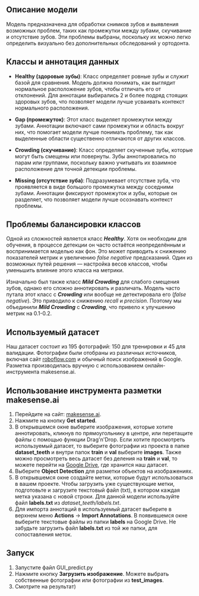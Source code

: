 ## Описание модели

Модель предназначена для обработки снимков зубов и выявления возможных проблем, таких как промежутки между зубами, скучивание и отсутствие зубов. Эти проблемы выбраны, поскольку их можно легко определить визуально без дополнительных обследований у ортодонта.

## Классы и аннотация данных

- **Healthy (здоровые зубы)**: Класс определяет ровные зубы и служит базой для сравнения. Модель должна понимать, как выглядит нормальное расположение зубов, чтобы отличать его от отклонений. Для аннотации выбирались 2 и более подряд стоящих здоровых зубов, что позволяет модели лучше усваивать контекст нормального расположения.

- **Gap (промежуток)**: Этот класс выделяет промежутки между зубами. Аннотации включают сами промежутки и область вокруг них, что помогает модели лучше понимать проблему, так как выделенные области существенно отличаются от других классов.

- **Crowding (скучивание)**: Класс определяет скученные зубы, которые могут быть смещены или повернуты. Зубы аннотировались по парам или группами, поскольку важно учитывать их взаимное расположение для точной детекции проблемы.

- **Missing (отсутствие зуба)**: Подразумевает отсутствие зуба, что проявляется в виде большого промежутка между соседними зубами. Аннотации фиксируют промежуток и зубы, которые он разделяет, что позволяет модели лучше осознавать контекст проблемы.

## Проблемы балансировки классов

Одной из сложностей является класс _**Healthy**_. Хотя он необходим для обучения, в процессе детекции он часто остаётся неопределённым и воспринимается моделью как фон. Это может приводить к снижению показателей метрик и увеличению _false negative_ предсказаний. Один из возможных путей решения — настройка весов классов, чтобы уменьшить влияние этого класса на метрики.

Изначально был также класс _**Mild Crowding**_ для слабого смещения зубов, однако его сложно аннотировать и различать. Модель часто путала этот класс с _**Crowding**_ или вообще не детектировала его (_false negative_). Это приводило к снижению _recall_ и _precision_. Поэтому мы объединили **_Mild Crowding_** с _**Crowding**_, что привело к улучшению метрик на 0.1-0.2.

## Используемый датасет

Наш датасет состоит из 195 фотографий: 150 для тренировки и 45 для валидации. Фотографии были отобраны из различных источников, включая сайт [roboflow.com](https://roboflow.com) и обычный поиск изображений в Google. Разметка производилась вручную с использованием онлайн-инструмента makesense.ai.

## Использование инструмента разметки makesense.ai

1. Перейдите на сайт: [makesense.ai](https://makesense.ai).
2. Нажмите на кнопку **Get started**.
3. В открывшемся окне выберите изображения, которые хотите аннотировать, кликнув по прямоугольнику в центре, или перетащите файлы с помощью функции Drag'n'Drop. Если хотите просмотреть используемый датасет, то выберите фотографии из проекта в папке **dataset_teeth** и внутри папок **train** и **val** выберите **images**. Также можно просмотреть весь датасет без деления на **train** и **val**, то можете перейти на [Google Drive](https://drive.google.com/drive/folders/1V4Ac5tm1_94Mqqv4stVo-h5rYWhV-RgZ?usp=drive_link), где хранится наш датасет.
4. Выберите **Object Detection** для разметки объектов на изображениях. 
5. В открывшемся окне создайте метки, которые будут использоваться в вашем проекте. Чтобы загрузить уже существующие метки, подготовьте и загрузите текстовый файл (txt), в котором каждая метка указана с новой строки. Для данной модели используйте файл **labels.txt** из _dataset_teeth/labels.txt_.
6. Для импорта аннотаций в используемый датасет выберите в верхнем меню **Actions** -> **Import Annotations**. В появившемся окне выберите текстовые файлы из папки **labels** на Google Drive. Не забудьте загрузить файл **labels.txt** из той же папки, для сопоставления меток.

## Запуск

1. Запустите файл GUI_predict.py
2. Нажмите кнопку **Загрузить изображение**. Можете выбрать собственные фотографии или фотографии из **test_images**.
3. Смотрите на результат)
